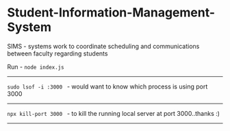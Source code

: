 # Student-Information-Management-System
SIMS - systems work to coordinate scheduling and communications between faculty regarding students


Run - ```node index.js ```  <hr>
```sudo lsof -i :3000 ``` - would want to know which process is using port 3000 <hr>
```npx kill-port 3000 ``` - to kill the running local server at port 3000..thanks :) <hr>


